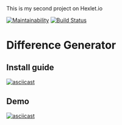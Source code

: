 ##
This is my second project on Hexlet.io

[![Maintainability](https://api.codeclimate.com/v1/badges/09748a18787957248e6d/maintainability)](https://codeclimate.com/github/aldarg/frontend-project-lvl2/maintainability)
[![Build Status](https://travis-ci.org/aldarg/frontend-project-lvl2.svg?branch=master)](https://travis-ci.org/aldarg/frontend-project-lvl2)

# Difference Generator

## Install guide

[![asciicast](https://asciinema.org/a/FqaaOT5V8JBOMossBIeEvveoh.svg)](https://asciinema.org/a/FqaaOT5V8JBOMossBIeEvveoh)

## Demo

[![asciicast](https://asciinema.org/a/lY81sMqBQ3Xh6qyaTYektEby1.svg)](https://asciinema.org/a/lY81sMqBQ3Xh6qyaTYektEby1)
